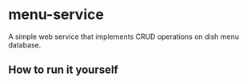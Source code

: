 # menu-service
A simple web service that implements CRUD operations on dish menu database.

## How to run it yourself
